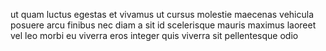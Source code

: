 ut quam luctus egestas et vivamus ut cursus molestie maecenas vehicula posuere
arcu finibus nec diam a sit id scelerisque mauris maximus laoreet vel leo morbi
eu viverra eros integer quis viverra sit pellentesque odio